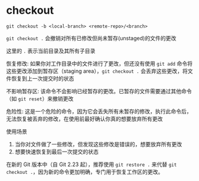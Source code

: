 # checkout



```
git checkout -b <local-branch> <remote-repo>/<branch>
```



`git checkout .` 会撤销对所有已修改但尚未暂存(unstaged)的文件的更改

这里的 `.` 表示当前目录及其所有子目录


恢复修改: 如果你对工作目录中的文件进行了更改，但还没有使用 `git add` 命令将这些更改添加到暂存区（staging area），`git checkout .` 会丢弃这些更改，将文件恢复到上一次提交时的状态

不影响暂存区: 该命令不会影响已经暂存的更改。已暂存的文件需要通过其他命令（如 `git reset`）来撤销更改

危险性: 这是一个危险的命令，因为它会丢失所有未暂存的修改，执行此命令后，无法恢复被丢弃的修改，在使用前最好确认你真的想要放弃所有更改


使用场景
1. 当你对文件做了一些修改，但发现这些修改是错误的，想要放弃所有更改
2. 想要快速恢复到最后一次提交的状态



在新的 Git 版本中（自 Git 2.23 起），推荐使用 `git restore .` 来代替 `git checkout .`，因为新的命令更加明确，专门用于恢复工作区的更改。




